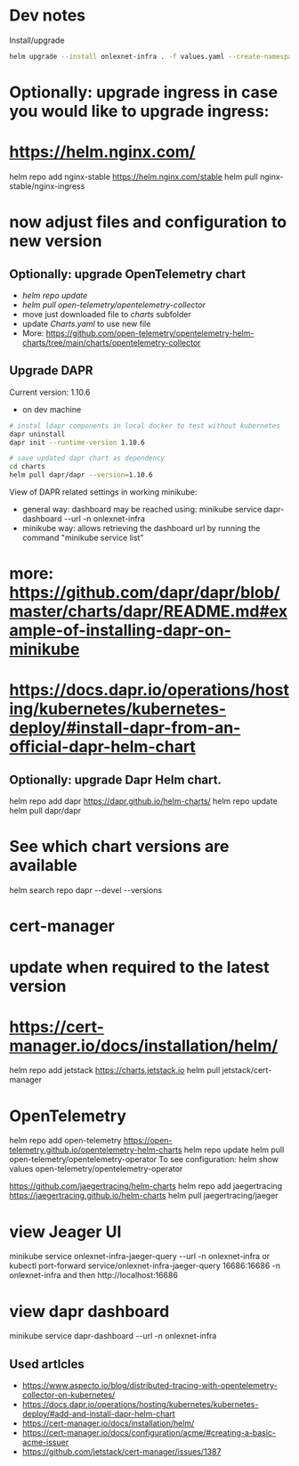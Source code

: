 # Dev notes
Install/upgrade
```bash
helm upgrade --install onlexnet-infra . -f values.yaml --create-namespace --namespace onlexnet-infra
```

# Optionally: upgrade ingress in case you would like to upgrade ingress: 
# https://helm.nginx.com/
helm repo add nginx-stable https://helm.nginx.com/stable
helm pull nginx-stable/nginx-ingress
# now adjust files and configuration to new version


## Optionally: upgrade OpenTelemetry chart
- *helm repo update*
- *helm pull open-telemetry/opentelemetry-collector*
- move just downloaded file to *charts* subfolder
- update *Charts.yaml* to use new file
- More: https://github.com/open-telemetry/opentelemetry-helm-charts/tree/main/charts/opentelemetry-collector


## Upgrade DAPR
Current version: 1.10.6

- on dev machine
```bash
# instal ldapr components in local docker to test without kubernetes
dapr uninstall
dapr init --runtime-version 1.10.6

# save updated dapr chart as dependency
cd charts
helm pull dapr/dapr --version=1.10.6

```

View of DAPR related settings in working minikube:
- general way: dashboard may be reached using: minikube service dapr-dashboard --url -n onlexnet-infra
- minikube way: allows retrieving the dashboard url by running the command "minikube service list"
# more: https://github.com/dapr/dapr/blob/master/charts/dapr/README.md#example-of-installing-dapr-on-minikube
#       https://docs.dapr.io/operations/hosting/kubernetes/kubernetes-deploy/#install-dapr-from-an-official-dapr-helm-chart


## Optionally: upgrade Dapr Helm chart.
helm repo add dapr https://dapr.github.io/helm-charts/
helm repo update
helm pull dapr/dapr
# See which chart versions are available
helm search repo dapr --devel --versions



# cert-manager
# update when required to the latest version
# https://cert-manager.io/docs/installation/helm/
helm repo add jetstack https://charts.jetstack.io
helm pull jetstack/cert-manager


# OpenTelemetry
helm repo add open-telemetry https://open-telemetry.github.io/opentelemetry-helm-charts
helm repo update
helm pull open-telemetry/opentelemetry-operator
To see configuration: helm show values open-telemetry/opentelemetry-operator


https://github.com/jaegertracing/helm-charts
helm repo add jaegertracing https://jaegertracing.github.io/helm-charts
helm pull jaegertracing/jaeger



# view Jeager UI
minikube service onlexnet-infra-jaeger-query --url -n onlexnet-infra
or
kubectl port-forward service/onlexnet-infra-jaeger-query 16686:16686 -n onlexnet-infra
and then http://localhost:16686

# view dapr dashboard
minikube service dapr-dashboard --url -n onlexnet-infra

## Used artlcles
- https://www.aspecto.io/blog/distributed-tracing-with-opentelemetry-collector-on-kubernetes/
- https://docs.dapr.io/operations/hosting/kubernetes/kubernetes-deploy/#add-and-install-dapr-helm-chart
- https://cert-manager.io/docs/installation/helm/
- https://cert-manager.io/docs/configuration/acme/#creating-a-basic-acme-issuer
- https://github.com/jetstack/cert-manager/issues/1387

